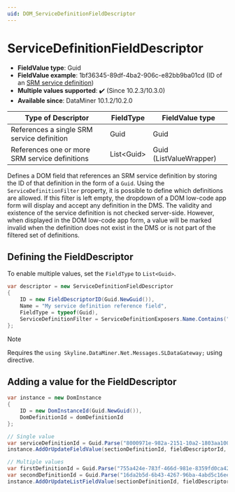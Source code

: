 ```yaml
---
uid: DOM_ServiceDefinitionFieldDescriptor
---
```


# ServiceDefinitionFieldDescriptor

- **FieldValue type**: Guid
- **FieldValue example**: 1bf36345-89df-4ba2-906c-e82bb9ba01cd (ID of an [SRM service definition](xref:srm_definitions#service-definition))
- **Multiple values supported**: :heavy_check_mark: (Since 10.2.3/10.3.0)
- **Available since**: DataMiner 10.1.2/10.2.0

| Type of Descriptor | FieldType | FieldValue type |
|--------------------|-----------|-----------------|
| References a single SRM service definition | Guid | Guid |
| References one or more SRM service definitions | List\<Guid\> | Guid (ListValueWrapper) |

Defines a DOM field that references an SRM service definition by storing the ID of that definition in the form of a `Guid`. Using the `ServiceDefinitionFilter` property, it is possible to define which definitions are allowed. If this filter is left empty, the dropdown of a DOM low-code app form will display and accept any definition in the DMS. The validity and existence of the service definition is not checked server-side. However, when displayed in the DOM low-code app form, a value will be marked invalid when the definition does not exist in the DMS or is not part of the filtered set of definitions.

## Defining the FieldDescriptor

To enable multiple values, set the `FieldType` to `List<Guid>`.

```csharp
var descriptor = new ServiceDefinitionFieldDescriptor
{
    ID = new FieldDescriptorID(Guid.NewGuid()),
    Name = "My service definition reference field",
    FieldType = typeof(Guid),
    ServiceDefinitionFilter = ServiceDefinitionExposers.Name.Contains("example") // Optional
};
```

> [!NOTE]
> Requires the `using Skyline.DataMiner.Net.Messages.SLDataGateway;` using directive.

## Adding a value for the FieldDescriptor

```csharp
var instance = new DomInstance
{
    ID = new DomInstanceId(Guid.NewGuid()),
    DomDefinitionId = domDefinitionId
};

// Single value
var serviceDefinitionId = Guid.Parse("8000971e-982a-2151-10a2-1803aa100359");
instance.AddOrUpdateFieldValue(sectionDefinitionId, fieldDescriptorId, serviceDefinitionId);

// Multiple values
var firstDefinitionId = Guid.Parse("755a424e-783f-466d-981e-8359fd0ca426");
var secondDefinitionId = Guid.Parse("16da2b5d-6b43-4267-96ba-4abd5c16ee2b");
instance.AddOrUpdateListFieldValue(sectionDefinitionId, fieldDescriptorId, new List<Guid> { firstDefinitionId, secondDefinitionId });
```
